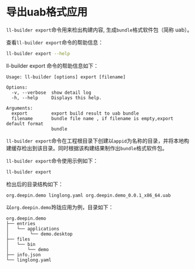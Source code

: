 # 导出uab格式应用

`ll-builder export`命令用来检出构建内容, 生成`bundle`格式软件包（简称 uab）。

查看`ll-builder export`命令的帮助信息：

```bash
ll-builder export --help
```

ll-builder export 命令的帮助信息如下：

```text
Usage: ll-builder [options] export [filename]

Options:
  -v, --verbose  show detail log
  -h, --help     Displays this help.

Arguments:
  export         export build result to uab bundle
  filename       bundle file name , if filename is empty,export default format
                 bundle
```

`ll-builder export`命令在工程根目录下创建以`appid`为名称的目录，并将本地构建缓存检出到该目录。同时根据该构建结果制作出`bundle`格式软件包。

`ll-builder export`命令使用示例如下：

```bash
ll-builder export
```

检出后的目录结构如下：

```text
org.deepin.demo linglong.yaml org.deepin.demo_0.0.1_x86_64.uab
```

以`org.deepin.demo`玲珑应用为例，目录如下：

```text
org.deepin.demo
├── entries
│   └── applications
│        └── demo.desktop
├── files
│   └── bin
│       └── demo
├── info.json
└── linglong.yaml
```
